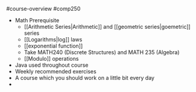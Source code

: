 #course-overview #comp250

- Math Prerequisite
	- [[Arithmetic Series|Arithmetic]] and [[geometric series|goemetric]] series
	- [[Logarithms|log]] laws
	- [[exponential function]]
	- Take MATH240 (Discrete Structures) and MATH 235 (Algebra)
	- [[Modulo]] operations
- Java used throughout course
- Weekly recommended exercises
- A course which you should work on a little bit every day
- 